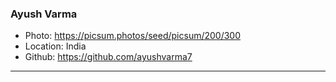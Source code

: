 ### Ayush Varma
- Photo: https://picsum.photos/seed/picsum/200/300
- Location: India
- Github: https://github.com/ayushvarma7
***

